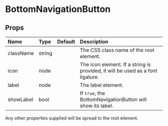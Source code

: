 BottomNavigationButton
======================



Props
-----

| Name | Type | Default | Description |
|:-----|:-----|:--------|:------------|
| className | string |  | The CSS class name of the root element. |
| icon | node |  | The icon element. If a string is provided, it will be used as a font ligature. |
| label | node |  | The label element. |
| showLabel | bool |  | If `true`, the BottomNavigationButton will show its label. |

Any other properties supplied will be spread to the root element.
